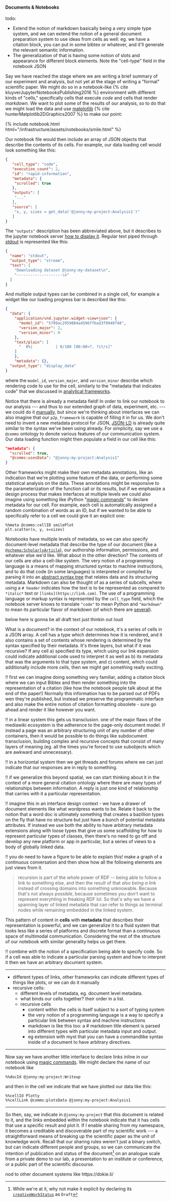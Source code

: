 
#### Documents & Notebooks

<div class="draft-text" markdown="1">
todo:

- Extend the notion of markdown basically being a very simple type system, and we can extend the notion of a general document preparation system to use ideas from cells as well: eg. we have a citation block, you can put in some bibtex or whatever, and it'll generate the relevant semantic information. 
- The generalization of that is having some notion of slots and appearance for different block elements. Note the "cell-type" field in the notebook JSON
</div>

Say we have reached the stage where we are writing a brief summary of our experiment and analysis, but not yet at the stage of writing a "formal" scientific paper. We might do so in a notebook-like {% cite kluyverJupyterNotebooksPublishing2016 %} environment with different kinds of "cells," specifically cells that execute *code* and cells that render *markdown.* We want to plot some of the results of our analysis, so to do that we might load the data and use [matplotlib](https://matplotlib.org/) {% cite hunterMatplotlib2DGraphics2007 %} to make our point:

{% include notebook.html html="/infrastructure/assets/notebooks/smile.html" %}

Our notebook file would then include an array of JSON objects that describe the contents of its cells. For example, our data loading cell would look something like this:

```json
{
   "cell_type": "code",
   "execution_count": 2,
   "id": "rapid-information",
   "metadata": {
    "scrolled": true
   },
   "outputs": [
    "..."
   ],
   "source": [
    "x, y, sizes = get_data('@jonny:my-project:Analysis1')"
   ]
}
```

The `"outputs"` description has been abbreviated above, but it describes to the jupyter notebook server [how to display it](https://ipywidgets.readthedocs.io/en/latest/examples/Widget%20Low%20Level.html). Regular text piped through [stdout](https://en.wikipedia.org/wiki/Standard_streams) is represented like this:

```json
{
  "name": "stdout",
  "output_type": "stream",
  "text": [
    "Downloading dataset @jonny:my-dataset\n",
    "--------------------\n"
  ]
}
```

And multiple output types can be combined in a single cell, for example a widget like our loading progress bar is described like this:

```json
{
  "data": {
    "application/vnd.jupyter.widget-view+json": {
      "model_id": "5799ac2959084a4596ffbad3f9940f48",
      "version_major": 2,
      "version_minor": 0
    },
    "text/plain": [
      "  0%|          | 0/100 [00:00<?, ?it/s]"
    ]
    },
    "metadata": {},
  "output_type": "display_data"
}
```

where the `model_id`, `version_major`, and `version_minor` describe which rendering code to use for the cell, similarly to the "metadata that indicates code" that we discussed in [analytical frameworks](#analytical-frameworks).

Notice that there is already a metadata field! In order to link our notebook to our analysis --- and thus to our extended graph of data, experiment, etc. --- we could do it [manually](https://jupyterbook.org/en/stable/content/metadata.html), but since we're thinking about interfaces we can also imagine that our `p2p_framework` is capable of filling it in for us. We don't need to invent a new metadata protocol for JSON, [JSON-LD](https://json-ld.org/) is already quite similar to the syntax we've been using already. For simplicity, say we use a `@comms` ontology to denote various features of our communication system. Our data loading function might then populate a field in our cell like this: 

```json
"metadata": {
  "scrolled": true,
  "@comms:usesData": "@jonny:my-project:Analysis1"
}
```

Other frameworks might make their own metadata annotations, like an indication that we're plotting some feature of the data, or performing some statistical analysis on the data. These annotations might be responsive to the parameterization of the function call or its results, but if we emphasize a design process that makes interfaces at multiple levels we could also imagine using something like iPython "[magic commands](https://ipython.readthedocs.io/en/stable/interactive/magics.html)" to declare metadata for our cell. For example, each cell is automatically assigned a random combination of words as an ID, but if we wanted to be able to specifically refer to a cell we could give it an explicit one:

```
%%meta @comms:cellID smilePlot
plt.scatter(x, y, s=sizes)
```

Notebooks have multiple levels of metadata, so we can also specify document-level metadata that describe the type of our document (like a [`@schema:ScholarlyArticle`](https://schema.org/ScholarlyArticle)), our authorship information, permissions, and whatever else we'd like. What about in the other direction? The contents of our cells are *also* a cell-like system. The very notion of a programming language is a means of mapping structured syntax to machine instructions, and to do that code (in some languages) is interpreted or compiled by parsing it into an [abstract syntax tree](https://en.wikipedia.org/wiki/Abstract_syntax_tree) that relates data and its structuring metadata. Markdown can also be thought of as a series of subcells, where using a `# header` indicates how the text is to be represented as compared to `*italic*` text or `[links](https://link.com)`. The use of a programming language or markup syntax is represented by the `cell_type` field, which the notebook server knows to translate `"code"` to mean Python and `"markdown"` to mean its particular flavor of markdown (of which there are [several](https://www.iana.org/assignments/markdown-variants/markdown-variants.xhtml)). 

<div class="draft-text">below here is gonna be all draft text just thinkin out loud</div>

What is a document? in the context of our notebook, it's a series of cells in a JSON array. A cell has a type which determines how it is rendered, and it also contains a set of contents whose rendering is determined by the syntax specified by their metadata. It's three layers, but what if it was recursive? If any cell a) specified its type, which using our link expansion could indicate additional code used to interpret it as well as b) its metadata that was the arguments to that type system, and c) content, which could additionally include more cells, then we might get something really exciting. 

!! first we can imagine doing something very familiar, adding a citation block where we can input Bibtex and then render something into the representation of a citation (like how the notebook people talk about at the end of the paper!) Normally this information has to be parsed out of PDFs wen they're published, but instead we preserve the programmatic interface and also make the entire notion of citation formatting obsolete - sure go ahead and render it like however you want.

!! in a linear system this gets us transclusion. one of the major flaws of the mediawiki ecosystem is the adherence to the page-only document model. If instead a page was an arbitrary structuring unit of any number of other containers, then it would be possible to do things like subdocument transclusion, building complex and recursive concepts that consist of many layers of meaning (eg. all the times you're forced to use subobjects which are awkward and unnecessary).

!! in a horizontal system then we get threads and forums where we can just indicate that our responses are in reply to something.

!! if we generalize this beyond spatial, we can start thinking about it in the context of a more general citation ontology where there are many types of relationships between information. A reply is just one kind of relationship that carries with it a particular representation. 

!! imagine this in an interface design context - we have a drawer of document elements like what wordpress wants to be. Relate it back to the notion that a word doc is ultimately something that creates a bazillion types on the fly that have no structure but just have a bunch of potential metadata attributes. If instead we use both the ability to have arbitrary metadata extensions along with loose types that give us some scaffolding for how to represent particular types of classes, then there's no need to go off and develop any new platform or app in particular, but a series of views to a body of globally linked data.

!! you do need to have a figure to be able to explain this! make a graph of a continuous conversation and then show how all the following elements are just views from it.

> recursion is part of the whole power of RDF -- being able to follow a link to something else, and then the result of that *also being a link* instead of crossing domains into something unknowable. Because that's not always possible, because sometimes you don't want to represent everyhting in freaking RDF lol. So that's why we have a spanning layer of linked metadata that can refer to things as terminal nodes while remaining embedded in the linked system. 



This pattern of content in **cells** with **metadata** that describes their representation is powerful, and we can generalize it to a fluid system that looks less like a series of platforms and discrete format than a continuous space of multimodal communication. Considering the rest of the structure of our notebook with similar generality helps us get there. 

!! combine with the notion of a specification being able to specify code. So if a cell was able to indicate a particular parsing system and how to interpret it then we have an arbitrary document system.





---

- different types of links, other frameworks can indicate different types of things like plots, or we can do it manually
- recursive cells:
  - different levels of metadata, eg. document level metadata.
  - what binds our cells together? their order in a list.
  - recursive cells
      - content within the cells is itself subject to a sort of typing system
      - the very notion of a programming language is a way to specify a particular link between syntax and machine instructions
      - markdown is like this too: a # markdown title element is parsed into different types with particular metadata input and output.
      - eg extension with myst that you can have a commandlike syntax inside of a document to have arbitrary directives.

---



Now say we have another little interface to declare links inline in our notebook using [magic commands](https://ipython.readthedocs.io/en/stable/interactive/magics.html). We might declare the name of our notebook like 

`%%docId @jonny:my-project:Writeup`

and then in the cell we indicate that we have plotted our data like this:

```
%%cellId Plotty
%%cellLink @comms:plotsData @jonny:my-project:Analysis1
```



---

So then, say, we indicate in `@jonny:my-project` that this document is related to it, and the links embedded within the notebook indicate that it has cells that use a specific result and plot it. If I enable sharing from my namespace, it becomes a creditable and discoverable part of my scientific work --- a straightforward means of breaking up the scientific paper as the unit of knowledge work. Recall that our sharing rules weren't just a binary switch, but can indicate different people and groups, so we can communicate the intention of publication and status of the document[^explicitlytoo] on an analogue scale from a private demo to our lab, a presentation to an institute or conference, or a public part of the scientific discourse.

[^explicitlytoo]: While we're at it, why not make it explicit by declaring its [`creativeWorkStatus`](https://schema.org/creativeWorkStatus) as `Draft`

<div class="draft-text">nod to other document systems like https://dokie.li/</div>
